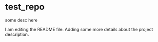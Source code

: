 # test_repo
some desc here

I am editing the README file. Adding some more details about the project description.
